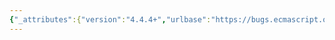 ```yaml
---
{"_attributes":{"version":"4.4.4+","urlbase":"https://bugs.ecmascript.org/","maintainer":"dherman@mozilla.com"},"bug":{"bug_id":1079,"creation_ts":"2012-11-27 18:41:00 -0800","short_desc":"15.2.3.3: undefined \"name\"","delta_ts":"2012-12-21 18:08:34 -0800","product":"Draft for 6th Edition","component":"editorial issue","version":"Rev 12: November 22, 2012 Draft","rep_platform":"All","op_sys":"All","bug_status":"RESOLVED","resolution":"FIXED","priority":"Normal","bug_severity":"normal","everconfirmed":true,"reporter":{"uid":"jmdyck","name":"Michael Dyck"},"assigned_to":{"uid":"allen","name":"Allen Wirfs-Brock"},"long_desc":[{"commentid":2885,"comment_count":0,"who":{"uid":"jmdyck","name":"Michael Dyck"},"bug_when":"2012-11-27 18:41:21 -0800","thetext":"In 15.2.3.3 \"Object.getOwnPropertyDescriptor ( O, P )\",\nstep 3 says:\n    ReturnIfAbrupt(name).\nbut 'name' is not defined.\n\nChange to \"key\"."},{"commentid":2954,"comment_count":1,"who":{"uid":"allen","name":"Allen Wirfs-Brock"},"bug_when":"2012-12-01 10:57:51 -0800","thetext":"fixed in rev 13 editor's draft"}]}}
---
```

